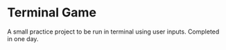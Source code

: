 # Terminal Game

A small practice project to be run in terminal using user inputs. Completed in one day.